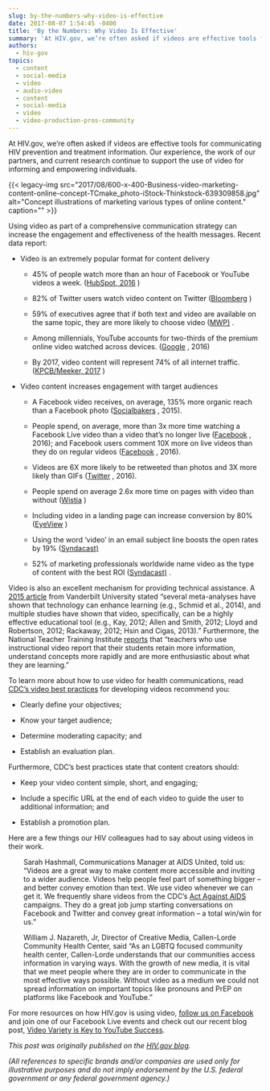 ```yaml
---
slug: by-the-numbers-why-video-is-effective
date: 2017-08-07 1:54:45 -0400
title: 'By the Numbers: Why Video Is Effective'
summary: 'At HIV.gov, we’re often asked if videos are effective tools for communicating HIV prevention and treatment information. Our experience, the work of our partners, and current research continue to support the use of video for informing and empowering individuals.'
authors:
  - hiv-gov
topics:
  - content
  - social-media
  - video
  - audio-video
  - content
  - social-media
  - video
  - video-production-pros-community
---
```


<p>
  At HIV.gov, we’re often asked if videos are effective tools for communicating HIV prevention and treatment information. Our experience, the work of our partners, and current research continue to support the use of video for informing and empowering individuals.
</p> {{< legacy-img src="2017/08/600-x-400-Business-video-marketing-content-online-concept-TCmake_photo-iStock-Thinkstock-639309858.jpg" alt="Concept illustrations of marketing various types of online content." caption="" >}} 

<p>
  Using video as part of a comprehensive communication strategy can increase the engagement and effectiveness of the health messages. Recent data report:
</p>

  * <p>
      Video is an extremely popular format for content delivery
    </p>
    
      * <p>
          45% of people watch more than an hour of Facebook or YouTube videos a week. (<a class="external-link" href="https://www.hubspot.com/marketing-statistics?_ga=2.249679876.343953886.1500564001-590678268.1447183119" target="_blank" rel="noopener">HubSpot, 2016</a> )
        </p>
    
      * <p>
          82% of Twitter users watch video content on Twitter (<a class="external-link" href="http://www.insivia.com/27-video-stats-2017/" target="_blank" rel="noopener">Bloomberg</a> )
        </p>
    
      * <p>
          59% of executives agree that if both text and video are available on the same topic, they are more likely to choose video (<a class="external-link" href="https://mwpdigitalmedia.com/blog/10-statistics-that-show-video-is-the-future-of-marketing/" target="_blank" rel="noopener">MWP)</a> .
        </p>
    
      * <p>
          Among millennials, YouTube accounts for two-thirds of the premium online video watched across devices. (<a class="external-link" href="https://www.hubspot.com/marketing-statistics?_ga=2.249679876.343953886.1500564001-590678268.1447183119" target="_blank" rel="noopener">Google</a> , 2016)
        </p>
    
      * <p>
          By 2017, video content will represent 74% of all internet traffic.  (<a class="external-link" href="http://www.kpcb.com/internet-trends" target="_blank" rel="noopener">KPCB/Meeker, 2017</a> )
        </p>

  * <p>
      Video content increases engagement with target audiences
    </p>
    
      * <p>
          A Facebook video receives, on average, 135% more organic reach than a Facebook photo (<a class="external-link" href="https://www.socialbakers.com/blog/2367-native-facebook-videos-get-more-reach-than-any-other-type-of-post" target="_blank" rel="noopener">Socialbakers</a> , 2015).
        </p>
    
      * <p>
          People spend, on average, more than 3x more time watching a Facebook Live video than a video that’s no longer live (<a class="external-link" href="https://newsroom.fb.com/news/2016/03/news-feed-fyi-taking-into-account-live-video-when-ranking-feed/" target="_blank" rel="noopener">Facebook</a> , 2016); and Facebook users comment 10X more on live videos than they do on regular videos (<a class="external-link" href="https://newsroom.fb.com/news/2016/04/introducing-new-ways-to-create-share-and-discover-live-video-on-facebook/" target="_blank" rel="noopener">Facebook</a> , 2016).
        </p>
    
      * <p>
          Videos are 6X more likely to be retweeted than photos and 3X more likely than GIFs (<a class="external-link" href="https://marketing.twitter.com/na/en/insights/leaning-into-video-trends-on-twitter.html" target="_blank" rel="noopener">Twitter</a> , 2016).
        </p>
    
      * <p>
          People spend on average 2.6x more time on pages with video than without (<a class="external-link" href="https://wistia.com/blog/video-time-on-page?utm_content=buffer9b696&utm_medium=social&utm_source=twitter.com&utm_campaign=buffer" target="_blank" rel="noopener">Wistia</a> )
        </p>
    
      * <p>
          Including video in a landing page can increase conversion by 80% (<a class="external-link" href="https://www.eyeviewdigital.com/" target="_blank" rel="noopener">EyeView</a> )
        </p>
    
      * <p>
          Using the word ‘video’ in an email subject line boosts the open rates by 19% (<a class="external-link" href="http://syndacast.com/video-marketing-statistics-trends-2015/" target="_blank" rel="noopener">Syndacast)</a>
        </p>
    
      * <p>
          52% of marketing professionals worldwide name video as the type of content with the best ROI (<a class="external-link" href="http://syndacast.com/video-marketing-statistics-trends-2015/" target="_blank" rel="noopener">Syndacast)</a> .
        </p>

<p>
  Video is also an excellent mechanism for providing technical assistance. A <a class="external-link" href="https://cft.vanderbilt.edu/guides-sub-pages/effective-educational-videos/" target="_blank" rel="noopener">2015 article</a>  from Vanderbilt University stated “several meta-analyses have shown that technology can enhance learning (e.g., Schmid et al., 2014), and multiple studies have shown that video, specifically, can be a highly effective educational tool (e.g., Kay, 2012; Allen and Smith, 2012; Lloyd and Robertson, 2012; Rackaway, 2012; Hsin and Cigas, 2013).” Furthermore, the National Teacher Training Institute <a class="external-link" href="http://www.thirteen.org/edonline/ntti/resources/video1.html" target="_blank" rel="noopener">reports</a>  that “teachers who use instructional video report that their students retain more information, understand concepts more rapidly and are more enthusiastic about what they are learning.”
</p>

<p>
  To learn more about how to use video for health communications, read <a href="https://www.cdc.gov/socialmedia/tools/guidelines/onlinevideo.html">CDC’s video best practices</a> for developing videos recommend you:
</p>

  * <p>
      Clearly define your objectives;
    </p>

  * <p>
      Know your target audience;
    </p>

  * <p>
      Determine moderating capacity; and
    </p>

  * <p>
      Establish an evaluation plan.
    </p>

<p>
  Furthermore, CDC’s best practices state that content creators should:
</p>

  * <p>
      Keep your video content simple, short, and engaging;
    </p>

  * <p>
      Include a specific URL at the end of each video to guide the user to additional information; and
    </p>

  * <p>
      Establish a promotion plan.
    </p>

<p>
  Here are a few things our HIV colleagues had to say about using videos in their work.
</p>

<p style="padding-left: 30px">
  Sarah Hashmall, Communications Manager at AIDS United, told us: “Videos are a great way to make content more accessible and inviting to a wider audience. Videos help people feel part of something bigger – and better convey emotion than text. We use video whenever we can get it. We frequently share videos from the CDC’s <a href="https://www.cdc.gov/actagainstaids/">Act Against AIDS</a> campaigns. They do a great job jump starting conversations on Facebook and Twitter and convey great information – a total win/win for us.”
</p>

<p style="padding-left: 30px">
  William J. Nazareth, Jr, Director of Creative Media, Callen-Lorde Community Health Center, said “As an LGBTQ focused community health center, Callen-Lorde understands that our communities access information in varying ways. With the growth of new media, it is vital that we meet people where they are in order to communicate in the most effective ways possible. Without video as a medium we could not spread information on important topics like pronouns and PrEP on platforms like Facebook and YouTube.”
</p>

For more resources on how HIV.gov is using video, <a class="external-link" href="https://www.facebook.com/HIVgov/" target="_blank" rel="noopener">follow us on Facebook</a>  and join one of our Facebook Live events and check out our recent blog post, [Video Variety is Key to YouTube Success](https://www.hiv.gov/blog/video-variety-is-key-to-youtube-success).

_This post was originally published on the [HIV.gov blog](https://www.hiv.gov/blog/numbers-why-video-effective)._

_(All references to specific brands and/or companies are used only for illustrative purposes and do not imply endorsement by the U.S. federal government or any federal government agency.)_
